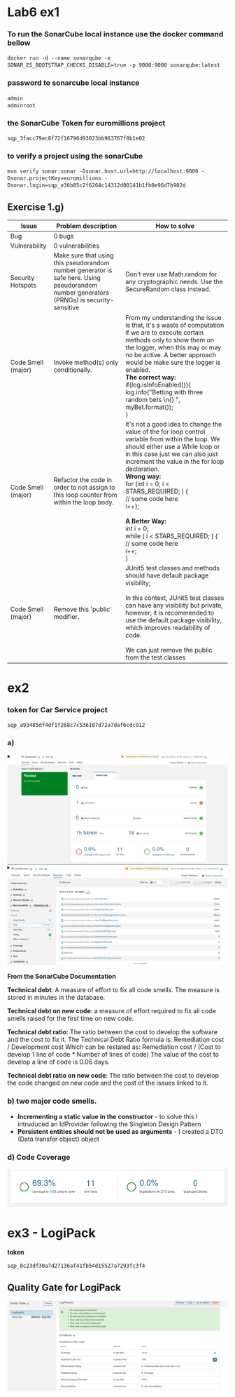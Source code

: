 # Lab6 ex1

### To run the SonarCube local instance use the docker command bellow
```
docker run -d --name sonarqube -e SONAR_ES_BOOTSTRAP_CHECKS_DISABLE=true -p 9000:9000 sonarqube:latest
```

### password to sonarcube local instance
```
admin
adminroot
```

### the SonarCube Token for euromillions project
```
sqp_3facc79ec8f72f16796d93023bb963767f8b1e02
```

### to verify a project using the sonarCube
```
mvn verify sonar:sonar -Dsonar.host.url=http://localhost:9000 -Dsonar.projectKey=euromillions -Dsonar.login=sqp_e36b85c2f6264c14312d00141b1fb0e96d7b902d
```

## Exercise 1.g)

|Issue|Problem description|How to solve|
|----|------|----|
|Bug|0 bugs||
|Vulnerability|0 vulnerabilities||
|Security Hotspots|Make sure that using this pseudorandom number generator is safe here. Using pseudorandom number generators (PRNGs) is security-sensitive|Don't ever use Math.random for any cryptographic needs. Use the SecureRandom class instead.|
|Code Smell (major)|Invoke method(s) only conditionally.|From my understanding the issue is that, it's a waste of computation if we are to execute certain methods only to show them on the logger, when this may or may no be active. A better approach would be make sure the logger is enabled. <br> **The correct way:** <br >if(log.isInfoEnabled()){ <br> log.info("Betting with three random bets \n{} ", myBet.format());<br>} <br>|
|Code Smell (major)|Refactor the code in order to not assign to this loop counter from within the loop body.|It's not a good idea to change the value of the for loop control variable from within the loop. We should either use a While loop or in this case just we can also just increment the value in the for loop declaration. <br>**Wrong way:**<br>        for (int i = 0; i < STARS_REQUIRED; ) { <br>// some code here<br>i++}; <br><br> **A Better Way:** <br> int i = 0;<br> while ( i < STARS_REQUIRED; ) { <br>// some code here<br>i++; <br>}|
|Code Smell (major)|Remove this 'public' modifier.|JUnit5 test classes and methods should have default package visibility; <br> <br>In this context, JUnit5 test classes can have any visibility but private, however, it is recommended to use the default package visibility, which improves readability of code.<br><br> We can just remove the public from the test classes|


# ex2 

### token for Car Service project
```
sqp_a93485df4df1f268c7c536107d72a7daf6cdc912
```
### a)
<img src="images/CarService.png">

<img src="images/CarService_Debt.png">


**From the SonarCube Documentation**

**Technical debt**: A measure of effort to fix all code smells. The measure is stored in minutes in the database.

**Technical debt on new code**: a measure of effort required to fix all code smells raised for the first time on new code.

**Technical debt ratio**: The ratio between the cost to develop the software and the cost to fix it. The Technical Debt Ratio formula is: Remediation cost / Development cost
Which can be restated as: Remediation cost / (Cost to develop 1 line of code * Number of lines of code)
The value of the cost to develop a line of code is 0.06 days.

**Technical debt ratio on new code**: The ratio between the cost to develop the code changed on new code and the cost of the issues linked to it.


### b) two major code smells.
*   **Incrementing a static value in the constructor** - to solve this I intruduced an IdProvider following the Singleton Design Pattern
* **Persistent entities should not be used as arguments** - I created a DTO (Data transfer object) object


### d) Code Coverage

<img src="images/CarServiceCoverage.png">


# ex3 - LogiPack

**token**
```
sqp_8c23df30a7d27136af41fb54d15527a7293fc3f4
```

## Quality Gate for LogiPack

<img src="images/QualityGate.png">



